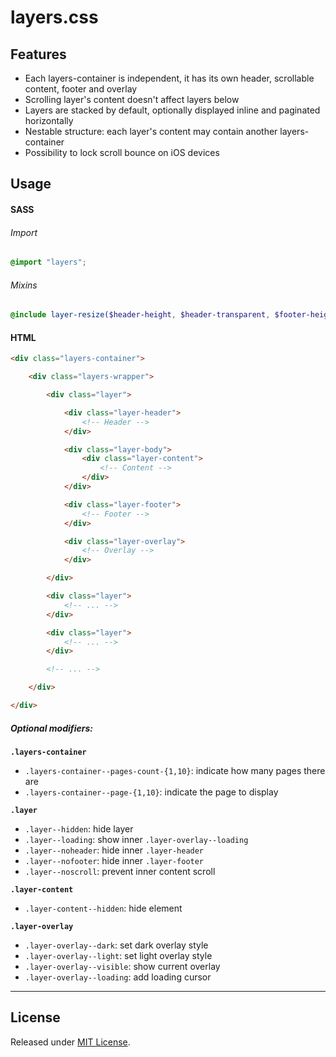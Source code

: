 # layers.css

## Features
- Each layers-container is independent, it has its own header, scrollable content, footer and overlay
- Scrolling layer's content doesn't affect layers below
- Layers are stacked by default, optionally displayed inline and paginated horizontally
- Nestable structure: each layer's content may contain another layers-container
- Possibility to lock scroll bounce on iOS devices

## Usage

#### SASS

###### Import
```scss
@import "layers";
```

###### Mixins
```scss
@include layer-resize($header-height, $header-transparent, $footer-height, $footer-transparent);
```

#### HTML

```html
<div class="layers-container">

    <div class="layers-wrapper">

        <div class="layer">

            <div class="layer-header">
                <!-- Header -->
            </div>

            <div class="layer-body">
                <div class="layer-content">
                    <!-- Content -->
                </div>
            </div>

            <div class="layer-footer">
                <!-- Footer -->
            </div>

            <div class="layer-overlay">
                <!-- Overlay -->
            </div>

        </div>

        <div class="layer">
            <!-- ... -->
        </div>

        <div class="layer">
            <!-- ... -->
        </div>

        <!-- ... -->

    </div>

</div>
```

##### Optional modifiers:

**`.layers-container`**
- `.layers-container--pages-count-{1,10}`: indicate how many pages there are
- `.layers-container--page-{1,10}`: indicate the page to display

**`.layer`**
- `.layer--hidden`: hide layer
- `.layer--loading`: show inner `.layer-overlay--loading`
- `.layer--noheader`: hide inner `.layer-header`
- `.layer--nofooter`: hide inner `.layer-footer`
- `.layer--noscroll`: prevent inner content scroll

**`.layer-content`**
- `.layer-content--hidden`: hide element

**`.layer-overlay`**
- `.layer-overlay--dark`: set dark overlay style
- `.layer-overlay--light`: set light overlay style
- `.layer-overlay--visible`: show current overlay
- `.layer-overlay--loading`: add loading cursor

---

## License
Released under [MIT License](LICENSE.txt).